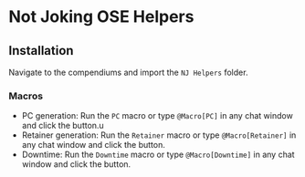 # Not Joking OSE Helpers

## Installation

Navigate to the compendiums and import the `NJ Helpers` folder.

### Macros

* PC generation: Run the `PC` macro or type `@Macro[PC]` in any chat window and click the button.u
* Retainer generation: Run the `Retainer` macro or type `@Macro[Retainer]` in any chat window and click the button.
* Downtime: Run the `Downtime` macro or type `@Macro[Downtime]` in any chat window and click the button.
